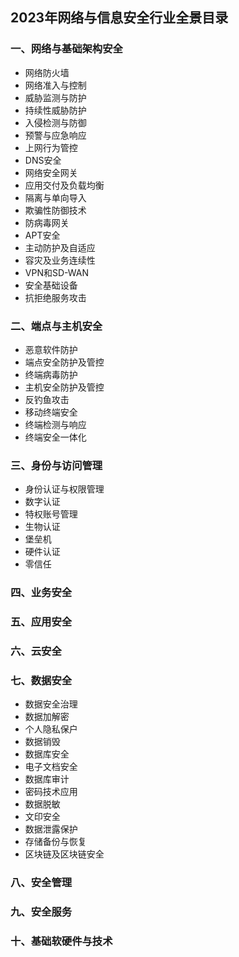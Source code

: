 ## 2023年网络与信息安全行业全景目录
### 一、网络与基础架构安全
- 网络防火墙
- 网络准入与控制
- 威胁监测与防护
- 持续性威胁防护
- 入侵检测与防御
- 预警与应急响应
- 上网行为管控
- DNS安全
- 网络安全网关
- 应用交付及负载均衡
- 隔离与单向导入
- 欺骗性防御技术
- 防病毒网关
- APT安全
- 主动防护及自适应
- 容灾及业务连续性
- VPN和SD-WAN
- 安全基础设备
- 抗拒绝服务攻击
### 二、端点与主机安全
- 恶意软件防护
- 端点安全防护及管控
- 终端病毒防护
- 主机安全防护及管控
- 反钓鱼攻击
- 移动终端安全
- 终端检测与响应
- 终端安全一体化
### 三、身份与访问管理
- 身份认证与权限管理
- 数字认证
- 特权账号管理
- 生物认证
- 堡垒机
- 硬件认证
- 零信任
### 四、业务安全
### 五、应用安全
### 六、云安全
### 七、数据安全
- 数据安全治理
- 数据加解密
- 个人隐私保户
- 数据销毁
- 数据库安全
- 电子文档安全
- 数据库审计
- 密码技术应用
- 数据脱敏
- 文印安全
- 数据泄露保护
- 存储备份与恢复
- 区块链及区块链安全
### 八、安全管理
### 九、安全服务
### 十、基础软硬件与技术
